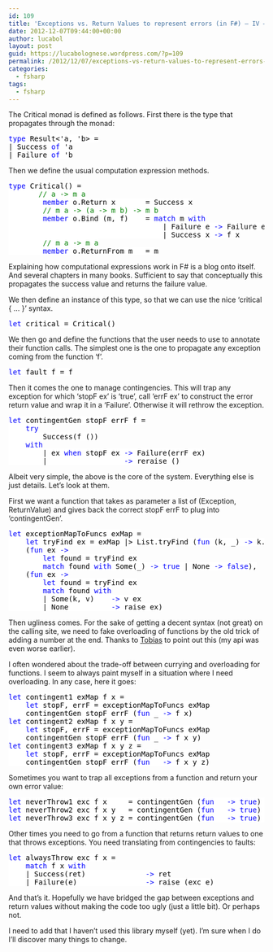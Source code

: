 ```yaml
---
id: 109
title: 'Exceptions vs. Return Values to represent errors (in F#) – IV – Implementation'
date: 2012-12-07T09:44:00+00:00
author: lucabol
layout: post
guid: https://lucabolognese.wordpress.com/?p=109
permalink: /2012/12/07/exceptions-vs-return-values-to-represent-errors-in-f-iii-implementation/
categories:
  - fsharp
tags:
  - fsharp
---
```

The Critical monad is defined as follows. First there is the type that propagates through the monad: 

<pre class="code"><span style="background:white;color:blue;">type </span><span style="background:white;color:black;">Result&lt;'a, 'b&gt; =
| Success </span><span style="background:white;color:blue;">of </span><span style="background:white;color:black;">'a
| Failure </span><span style="background:white;color:blue;">of </span><span style="background:white;color:black;">'b</span></pre>

  
Then we define the usual computation expression methods.
    


<pre class="code"><span style="background:white;color:blue;">type </span><span style="background:white;color:black;">Critical() =
       </span><span style="background:white;color:green;">// a -&gt; m a
        </span><span style="background:white;color:blue;">member </span><span style="background:white;color:black;">o.Return x       = Success x
        </span><span style="background:white;color:green;">// m a -&gt; (a -&gt; m b) -&gt; m b
        </span><span style="background:white;color:blue;">member </span><span style="background:white;color:black;">o.Bind (m, f)    = </span><span style="background:white;color:blue;">match </span><span style="background:white;color:black;">m </span><span style="background:white;color:blue;">with
                                    </span><span style="background:white;color:black;">| Failure e </span><span style="background:white;color:blue;">-&gt; </span><span style="background:white;color:black;">Failure e
                                    | Success x </span><span style="background:white;color:blue;">-&gt; </span><span style="background:white;color:black;">f x
        </span><span style="background:white;color:green;">// m a -&gt; m a
        </span><span style="background:white;color:blue;">member </span><span style="background:white;color:black;">o.ReturnFrom m   = m</span></pre>

Explaining how computational expressions work in F# is a blog onto itself. And several chapters in many books. Sufficient to say that conceptually this propagates the success value and returns the failure value.

We then define an instance of this type, so that we can use the nice ‘critical { … }’ syntax.

<pre class="code"><span style="background:white;color:blue;">let </span><span style="background:white;color:black;">critical = Critical()
</span></pre>

  
We then go and define the functions that the user needs to use to annotate their function calls. The simplest one is the one to propagate any exception coming from the function ‘f’.
    


<pre class="code"><span style="background:white;color:blue;">let </span><span style="background:white;color:black;">fault f = f
</span></pre>

  
Then it comes the one to manage contingencies. This will trap any exception for which ‘stopF ex’ is ‘true’, call ‘errF ex’ to construct the error return value and wrap it in a ‘Failure’. Otherwise it will rethrow the exception.
    


<pre class="code"><span style="background:white;color:blue;">let </span><span style="background:white;color:black;">contingentGen stopF errF f =
    </span><span style="background:white;color:blue;">try
        </span><span style="background:white;color:black;">Success(f ())
    </span><span style="background:white;color:blue;">with
        </span><span style="background:white;color:black;">| ex </span><span style="background:white;color:blue;">when </span><span style="background:white;color:black;">stopF ex </span><span style="background:white;color:blue;">-&gt; </span><span style="background:white;color:black;">Failure(errF ex)
        | _                </span><span style="background:white;color:blue;">-&gt; </span><span style="background:white;color:black;">reraise ()
</span></pre>

Albeit very simple, the above is the core of the system. Everything else is just details. Let’s look at them.

First we want a function that takes as parameter a list of (Exception, ReturnValue) and gives back the correct stopF errF to plug into ‘contingentGen’.

<pre class="code"><span style="background:white;color:blue;">let </span><span style="background:white;color:black;">exceptionMapToFuncs exMap =
    </span><span style="background:white;color:blue;">let </span><span style="background:white;color:black;">tryFind ex = exMap |&gt; List.tryFind (</span><span style="background:white;color:blue;">fun </span><span style="background:white;color:black;">(k, _) </span><span style="background:white;color:blue;">-&gt; </span><span style="background:white;color:black;">k.GetType() = ex.GetType())
    (</span><span style="background:white;color:blue;">fun </span><span style="background:white;color:black;">ex </span><span style="background:white;color:blue;">-&gt;
        let </span><span style="background:white;color:black;">found = tryFind ex
        </span><span style="background:white;color:blue;">match </span><span style="background:white;color:black;">found </span><span style="background:white;color:blue;">with </span><span style="background:white;color:black;">Some(_) </span><span style="background:white;color:blue;">-&gt; true </span><span style="background:white;color:black;">| None </span><span style="background:white;color:blue;">-&gt; false</span><span style="background:white;color:black;">),
    (</span><span style="background:white;color:blue;">fun </span><span style="background:white;color:black;">ex </span><span style="background:white;color:blue;">-&gt;
        let </span><span style="background:white;color:black;">found = tryFind ex
        </span><span style="background:white;color:blue;">match </span><span style="background:white;color:black;">found </span><span style="background:white;color:blue;">with
        </span><span style="background:white;color:black;">| Some(k, v)    </span><span style="background:white;color:blue;">-&gt; </span><span style="background:white;color:black;">v ex
        | None          </span><span style="background:white;color:blue;">-&gt; </span><span style="background:white;color:black;">raise ex)
</span></pre>

Then ugliness comes. For the sake of getting a decent syntax (not great) on the calling site, we need to fake overloading of functions by the old trick of adding a number at the end. Thanks to [Tobias](http://gotocon.com/amsterdam-2012/speaker/Tobias+Gedell) to point out this (my api was even worse earlier).

I often wondered about the trade-off between currying and overloading for functions. I seem to always paint myself in a situation where I need overloading. In any case, here it goes:

<pre class="code"><span style="background:white;color:blue;">let </span><span style="background:white;color:black;">contingent1 exMap f x =
    </span><span style="background:white;color:blue;">let </span><span style="background:white;color:black;">stopF, errF = exceptionMapToFuncs exMap
    contingentGen stopF errF (</span><span style="background:white;color:blue;">fun </span><span style="background:white;color:black;">_ </span><span style="background:white;color:blue;">-&gt; </span><span style="background:white;color:black;">f x)
</span><span style="background:white;color:blue;">let </span><span style="background:white;color:black;">contingent2 exMap f x y =
    </span><span style="background:white;color:blue;">let </span><span style="background:white;color:black;">stopF, errF = exceptionMapToFuncs exMap
    contingentGen stopF errF (</span><span style="background:white;color:blue;">fun </span><span style="background:white;color:black;">_ </span><span style="background:white;color:blue;">-&gt; </span><span style="background:white;color:black;">f x y)
</span><span style="background:white;color:blue;">let </span><span style="background:white;color:black;">contingent3 exMap f x y z =
    </span><span style="background:white;color:blue;">let </span><span style="background:white;color:black;">stopF, errF = exceptionMapToFuncs exMap
    contingentGen stopF errF (</span><span style="background:white;color:blue;">fun </span><span style="background:white;color:black;">_ </span><span style="background:white;color:blue;">-&gt; </span><span style="background:white;color:black;">f x y z)
</span></pre>

  
Sometimes you want to trap all exceptions from a function and return your own error value:
    


<pre class="code"><span style="background:white;color:blue;">let </span><span style="background:white;color:black;">neverThrow1 exc f x     = contingentGen (</span><span style="background:white;color:blue;">fun </span><span style="background:white;color:black;">_ </span><span style="background:white;color:blue;">-&gt; true</span><span style="background:white;color:black;">) (</span><span style="background:white;color:blue;">fun </span><span style="background:white;color:black;">ex </span><span style="background:white;color:blue;">-&gt; </span><span style="background:white;color:black;">exc ex) (</span><span style="background:white;color:blue;">fun </span><span style="background:white;color:black;">_ </span><span style="background:white;color:blue;">-&gt; </span><span style="background:white;color:black;">f x)
</span><span style="background:white;color:blue;">let </span><span style="background:white;color:black;">neverThrow2 exc f x y   = contingentGen (</span><span style="background:white;color:blue;">fun </span><span style="background:white;color:black;">_ </span><span style="background:white;color:blue;">-&gt; true</span><span style="background:white;color:black;">) (</span><span style="background:white;color:blue;">fun </span><span style="background:white;color:black;">ex </span><span style="background:white;color:blue;">-&gt; </span><span style="background:white;color:black;">exc ex) (</span><span style="background:white;color:blue;">fun </span><span style="background:white;color:black;">_ </span><span style="background:white;color:blue;">-&gt; </span><span style="background:white;color:black;">f x y)
</span><span style="background:white;color:blue;">let </span><span style="background:white;color:black;">neverThrow3 exc f x y z = contingentGen (</span><span style="background:white;color:blue;">fun </span><span style="background:white;color:black;">_ </span><span style="background:white;color:blue;">-&gt; true</span><span style="background:white;color:black;">) (</span><span style="background:white;color:blue;">fun </span><span style="background:white;color:black;">ex </span><span style="background:white;color:blue;">-&gt; </span><span style="background:white;color:black;">exc ex) (</span><span style="background:white;color:blue;">fun </span><span style="background:white;color:black;">_ </span><span style="background:white;color:blue;">-&gt; </span><span style="background:white;color:black;">f x y z)
</span></pre>

  
Other times you need to go from a function that returns return values to one that throws exceptions. You need translating from contingencies to faults:
    


<pre class="code"><span style="background:white;color:blue;">let </span><span style="background:white;color:black;">alwaysThrow exc f x =
    </span><span style="background:white;color:blue;">match </span><span style="background:white;color:black;">f x </span><span style="background:white;color:blue;">with
    </span><span style="background:white;color:black;">| Success(ret)              </span><span style="background:white;color:blue;">-&gt; </span><span style="background:white;color:black;">ret
    | Failure(e)                </span><span style="background:white;color:blue;">-&gt; </span><span style="background:white;color:black;">raise (exc e)
</span></pre>

And that’s it. Hopefully we have bridged the gap between exceptions and return values without making the code too ugly (just a little bit). Or perhaps not.

I need to add that I haven’t used this library myself (yet). I’m sure when I do I’ll discover many things to change.